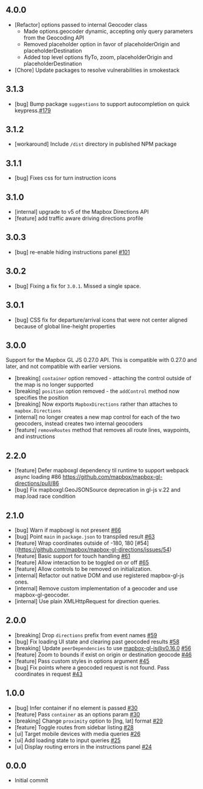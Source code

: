 ## 4.0.0
- [Refactor] options passed to internal Geocoder class
  - Made options.geocoder dynamic, accepting only query parameters from the Geocoding API
  - Removed placeholder option in favor of placeholderOrigin and placeholderDestination
  - Added top level options flyTo, zoom, placeholderOrigin and placeholderDestination
- [Chore] Update packages to resolve vulnerabilities in smokestack

## 3.1.3
- [bug] Bump package `suggestions` to support autocompletion on quick keypress.[#179](https://github.com/mapbox/mapbox-gl-directions/pull/179)

## 3.1.2
- [workaround] Include `/dist` directory in published NPM package

## 3.1.1

- [bug] Fixes css for turn instruction icons

## 3.1.0

- [internal] upgrade to v5 of the Mapbox Directions API
- [feature] add traffic aware driving directions profile

## 3.0.3

- [bug] re-enable hiding instructions panel [#101](https://github.com/mapbox/mapbox-gl-directions/issues/101)

## 3.0.2

- [bug] Fixing a fix for `3.0.1`. Missed a single space.

## 3.0.1

- [bug] CSS fix for departure/arrival icons that were not center aligned because of global line-height properties

## 3.0.0

Support for the Mapbox GL JS 0.27.0 API. This is compatible with 0.27.0 and later, and not compatible with earlier versions.

- [breaking] `container` option removed - attaching the control outside of the map is no longer supported
- [breaking] `position` option removed - the `addControl` method now specifies the position
- [breaking] Now exports `MapboxDirections` rather than attaches to `mapbox.Directions`
- [internal] no longer creates a new map control for each of the two geocoders, instead creates two internal geocoders
- [feature] `removeRoutes` method that removes all route lines, waypoints, and instructions

## 2.2.0
- [feature] Defer mapboxgl dependency til runtime to support webpack async loading #86 https://github.com/mapbox/mapbox-gl-directions/pull/86
- [bug] Fix mapboxgl.GeoJSONSource deprecation in gl-js v.22 and map.load race condition

## 2.1.0

- [bug] Warn if mapboxgl is not present [#66](https://github.com/mapbox/mapbox-gl-directions/issues/66)
- [bug] Point `main` in `package.json` to transpiled result [#63](https://github.com/mapbox/mapbox-gl-directions/issues/63)
- [feature] Wrap coordinates outside of -180, 180 [#54]((https://github.com/mapbox/mapbox-gl-directions/issues/54)
- [feature] Basic support for touch handling [#61](https://github.com/mapbox/mapbox-gl-directions/issues/61)
- [feature] Allow interaction to be toggled on or off [#65](https://github.com/mapbox/mapbox-gl-directions/issues/65)
- [feature] Allow controls to be removed on initialization.
- [internal] Refactor out native DOM and use registered mapbox-gl-js ones.
- [internal] Remove custom implementation of a geocoder and use mapbox-gl-geocoder.
- [internal] Use plain XMLHttpRequest for direction queries.

## 2.0.0

- [breaking] Drop `directions` prefix from event names [#59](https://github.com/mapbox/mapbox-gl-directions/issues/59)
- [bug] Fix loading UI state and clearing past geocoded results [#58](https://github.com/mapbox/mapbox-gl-directions/pull/58)
- [breaking] Update `peerDependencies` to use mapbox-gl-js@v0.16.0 [#56](https://github.com/mapbox/mapbox-gl-directions/issues/56)
- [feature] Zoom to bounds if exist on origin or destination geocode [#46](https://github.com/mapbox/mapbox-gl-directions/issues/46)
- [feature] Pass custom styles in options argument [#45](https://github.com/mapbox/mapbox-gl-directions/issues/45)
- [bug] Fix points where a geocoded request is not found. Pass coordinates in request [#43](https://github.com/mapbox/mapbox-gl-directions/issues/43)

## 1.0.0

- [bug] Infer container if no element is passed [#30](https://github.com/mapbox/mapbox-gl-directions/issues/30)
- [feature] Pass `container` as an options param [#30](https://github.com/mapbox/mapbox-gl-directions/issues/30)
- [breaking] Change `proximity` option to [lng, lat] format [#29](https://github.com/mapbox/mapbox-gl-directions/issues/29)
- [feature] Toggle routes from sidebar listing [#28](https://github.com/mapbox/mapbox-gl-directions/issues/28)
- [ui] Target mobile devices with media queries [#26](https://github.com/mapbox/mapbox-gl-directions/issues/26)
- [ui] Add loading state to input queries [#25](https://github.com/mapbox/mapbox-gl-directions/issues/25)
- [ui] Display routing errors in the instructions panel [#24](https://github.com/mapbox/mapbox-gl-directions/issues/24)

## 0.0.0

- Initial commit
